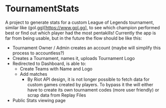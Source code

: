 # TournamentStats

A project to generate stats for a custom League of Legends tournament, similar like (gol.gg)[https://www.gol.gg], to see which champion performed best or find out which player had the most pentakills! Currently the app is far from being usable, but in the future the flow should be like this:

- Tournament Owner / Admin creates an account (maybe will simplify this process to accountless?)
- Creates a Tournament, names it, uploads Tournament Logo
- Redirected to Dashboard, is able to:
  - Create Teams with Name and Logo
  - Add matches
    - By Riot API design, it is not longer possible to fetch data for custom games created by players. To bypass it the will either have to create its own tournament codes (more user friendly) or scrap data from Replay Files
- Public Stats viewing page
